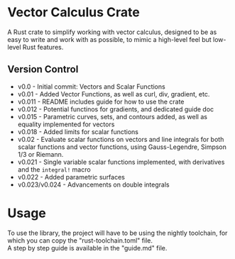 # Vector Calculus Crate
A Rust crate to simplify working with vector calculus, designed to be
as easy to write and work with as possible, to mimic a high-level feel
but low-level Rust features.
## Version Control
- v0.0 - Initial commit: Vectors and Scalar Functions
- v0.01 - Added Vector Functions, as well as curl, div, gradient, etc.
- v0.011 - README includes guide for how to use the crate
- v0.012 - Potential functinos for gradients, and dedicated guide doc
- v0.015 - Parametric curves, sets, and contours added, as well as equality
implemented for vectors
- v0.018 - Added limits for scalar functions
- v0.02 - Evaluate scalar functions on vectors and line integrals for both
scalar functions and vector functions, using Gauss-Legendre, Simpson 1/3 or Riemann.
- v0.021 - Single variable scalar functions implemented, with derivatives and 
the `integral!` macro
- v0.022 - Added parametric surfaces
- v0.023/v0.024 - Advancements on double integrals
# Usage
To use the library, the project will have to be using the nightly toolchain,
for which you can copy the "rust-toolchain.toml" file.\
A step by step guide is available in the "guide.md" file.